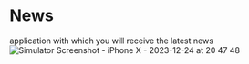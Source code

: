 # News
application with which you will receive the latest news
![Simulator Screenshot - iPhone X - 2023-12-24 at 20 47 48](https://github.com/ZiyaZaidov/News/assets/125656380/b05cb345-115d-405a-8c67-0287004c394b)
